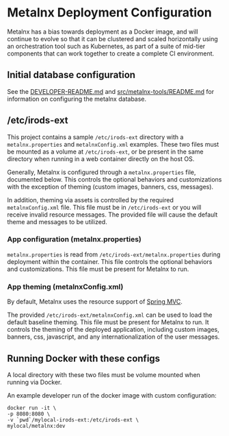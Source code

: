 # Metalnx Deployment Configuration

Metalnx has a bias towards deployment as a Docker image, and will continue to evolve so that it can be clustered
and scaled horizontally using an orchestration tool such as Kubernetes, as
part of a suite of mid-tier components that can work together to create a complete CI environment.

## Initial database configuration

See the [DEVELOPER-README.md](DEVELOPER-README.md) and [src/metalnx-tools/README.md](src/metalnx-tools/README.md) for information on configuring the metalnx database.

## /etc/irods-ext

This project contains a sample `/etc/irods-ext` directory with a `metalnx.properties` and `metalnxConfig.xml` examples.
These two files must be mounted as a volume at `/etc/irods-ext`, or be present in the same directory when running
in a web container directly on the host OS.

Generally, Metalnx is configured through a `metalnx.properties` file, documented below. This controls the optional behaviors
and customizations with the exception of theming (custom images, banners, css, messages). 

In addition, theming via assets is controlled by the required `metalnxConfig.xml` file. This file must be in `/etc/irods-ext` or
you will receive invalid resource messages. The provided file will cause the default theme and messages to be utilized.

### App configuration (metalnx.properties)

`metalnx.properties` is read from `/etc/irods-ext/metalnx.properties` during deployment within the container. This file controls the optional behaviors and customizations. This file must be present for Metalnx to run.

### App theming (metalnxConfig.xml)

By default, Metalnx uses the resource support of [Spring MVC](https://docs.spring.io/spring/docs/4.1.9.RELEASE/spring-framework-reference/html/mvc.html#mvc-config-static-resources).

The provided `/etc/irods-ext/metalnxConfig.xml` can be used to load the default baseline theming. This file must be present for Metalnx to run.  It controls the theming of the deployed application, including custom images, banners, css, javascript, and any internationalization of the user messages.

## Running Docker with these configs

A local directory with these two files must be volume mounted when running via Docker.

An example developer run of the docker image with custom configuration:

```
docker run -it \
-p 8080:8080 \
-v `pwd`/mylocal-irods-ext:/etc/irods-ext \
mylocal/metalnx:dev
```
